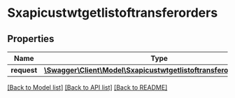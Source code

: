 # Sxapicustwtgetlistoftransferorders

## Properties
Name | Type | Description | Notes
------------ | ------------- | ------------- | -------------
**request** | [**\Swagger\Client\Model\SxapicustwtgetlistoftransferordersRequest**](SxapicustwtgetlistoftransferordersRequest.md) |  | [optional] 

[[Back to Model list]](../README.md#documentation-for-models) [[Back to API list]](../README.md#documentation-for-api-endpoints) [[Back to README]](../README.md)


